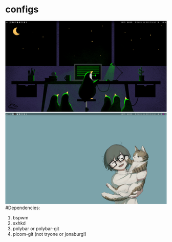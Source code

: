 # configs
![bspwm Rice](https://raw.githubusercontent.com/tejlagwankar/configs/main/ss1.png)
![bspwm Rice](https://raw.githubusercontent.com/tejlagwankar/configs/main/ss2.png)
#Dependencies:
1. bspwm
2. sxhkd
3. polybar or polybar-git
4. picom-git (not tryone or jonaburg!) 
